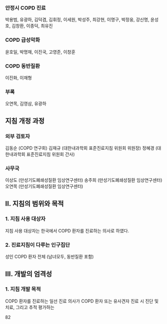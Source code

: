 ### 안정시 COPD 진료
박용범, 유광하, 김덕겸, 김휘정, 이세원, 박성주, 최강현, 이명구, 박정웅, 강신명, 윤성호, 김창환, 이종덕, 최유진

### COPD 급성악화
윤호일, 박명재, 이진국, 고영준, 이창훈

### COPD 동반질환
이진화, 이재형

### 부록
오연목, 김영삼, 유광하

## 지침 개정 과정

### 외부 검토자
김동순 (COPD 연구회)
김재규 (대한내과학회 표준진료지침 위원회 위원장)
정혜경 (대한내과학회 표준진료지침 위원회 간사)

### 사무국
이상도 (만성기도폐쇄성질환 임상연구센터)
송주희 (만성기도폐쇄성질환 임상연구센터)
오연목 (만성기도폐쇄성질환 임상연구센터)

## II. 지침의 범위와 목적

### 1. 지침 사용 대상자
지침 사용 대상자는 한국에서 COPD 환자를 진료하는 의사로 하였다.

### 2. 진료지침이 다루는 인구집단
성인 COPD 환자 전체 (남녀모두, 동반질환 포함)

## III. 개발의 엄격성

### 1. 지침 개발 목적
COPD 환자를 진료하는 일선 진료 의사가 COPD 환자 또는 유사견자 진료 시 진단 및 치료, 그리고 추적 평가하는

<PAGE>82